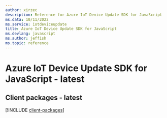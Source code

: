 ```yaml
---
author: xirzec
description: Reference for Azure IoT Device Update SDK for JavaScript
ms.data: 10/11/2022
ms.service: iotdeviceupdate
title: Azure IoT Device Update SDK for JavaScript
ms.devlang: javascript
ms.author: jeffish
ms.topic: reference
---
```

# Azure IoT Device Update SDK for JavaScript - latest

## Client packages - latest
[!INCLUDE [client-packages](iot-device-update-client-index.md)]